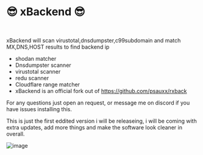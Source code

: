 <h1>😎 xBackend 😎 </h1><br>

xBackend will scan virustotal,dnsdumpster,c99subdomain and match MX,DNS,HOST results to find backend ip
* shodan matcher
* Dnsdumpster scanner
* virustotal scanner
* redu scanner
* Cloudflare range matcher
* xBackend is an official fork out of https://github.com/psauxx/rxback

For any questions just open an request, or message me on discord if you have issues installing this.

This is just the first eddited version i will be releaseing, i will be coming with extra updates, add more things and make the software look cleaner in overall.

![image](https://user-images.githubusercontent.com/80839783/129192117-961b830e-9471-4448-9437-6607784753bb.png)
